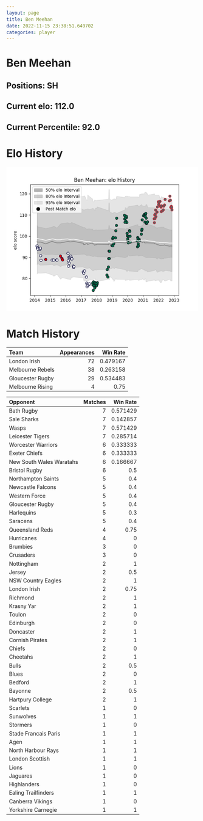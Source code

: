 ```yaml
---  
layout: page  
title: Ben Meehan  
date: 2022-11-15 23:38:51.649702  
categories: player  
---
```

# Ben Meehan

## Positions: SH

## Current elo: 112.0

## Current Percentile: 92.0

# Elo History


![elo history](history_BenMeehan.png)
# Match History


| Team             |   Appearances |   Win Rate |
|:-----------------|--------------:|-----------:|
| London Irish     |            72 |   0.479167 |
| Melbourne Rebels |            38 |   0.263158 |
| Gloucester Rugby |            29 |   0.534483 |
| Melbourne Rising |             4 |   0.75     |

| Opponent                 |   Matches |   Win Rate |
|:-------------------------|----------:|-----------:|
| Bath Rugby               |         7 |   0.571429 |
| Sale Sharks              |         7 |   0.142857 |
| Wasps                    |         7 |   0.571429 |
| Leicester Tigers         |         7 |   0.285714 |
| Worcester Warriors       |         6 |   0.333333 |
| Exeter Chiefs            |         6 |   0.333333 |
| New South Wales Waratahs |         6 |   0.166667 |
| Bristol Rugby            |         6 |   0.5      |
| Northampton Saints       |         5 |   0.4      |
| Newcastle Falcons        |         5 |   0.4      |
| Western Force            |         5 |   0.4      |
| Gloucester Rugby         |         5 |   0.4      |
| Harlequins               |         5 |   0.3      |
| Saracens                 |         5 |   0.4      |
| Queensland Reds          |         4 |   0.75     |
| Hurricanes               |         4 |   0        |
| Brumbies                 |         3 |   0        |
| Crusaders                |         3 |   0        |
| Nottingham               |         2 |   1        |
| Jersey                   |         2 |   0.5      |
| NSW Country Eagles       |         2 |   1        |
| London Irish             |         2 |   0.75     |
| Richmond                 |         2 |   1        |
| Krasny Yar               |         2 |   1        |
| Toulon                   |         2 |   0        |
| Edinburgh                |         2 |   0        |
| Doncaster                |         2 |   1        |
| Cornish Pirates          |         2 |   1        |
| Chiefs                   |         2 |   0        |
| Cheetahs                 |         2 |   1        |
| Bulls                    |         2 |   0.5      |
| Blues                    |         2 |   0        |
| Bedford                  |         2 |   1        |
| Bayonne                  |         2 |   0.5      |
| Hartpury College         |         2 |   1        |
| Scarlets                 |         1 |   0        |
| Sunwolves                |         1 |   1        |
| Stormers                 |         1 |   0        |
| Stade Francais Paris     |         1 |   1        |
| Agen                     |         1 |   1        |
| North Harbour Rays       |         1 |   1        |
| London Scottish          |         1 |   1        |
| Lions                    |         1 |   0        |
| Jaguares                 |         1 |   0        |
| Highlanders              |         1 |   0        |
| Ealing Trailfinders      |         1 |   1        |
| Canberra Vikings         |         1 |   0        |
| Yorkshire Carnegie       |         1 |   1        |